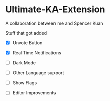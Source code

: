 # Ultimate-KA-Extension
A collaboration between me and Spencer Kuan


Stuff that got added<br>
* [x] Unvote Button
* [x] Real Time Notifications
* [ ] Dark Mode
* [ ] Other Language support
* [ ] Show Flags
* [ ] Editor Improvements 
 
